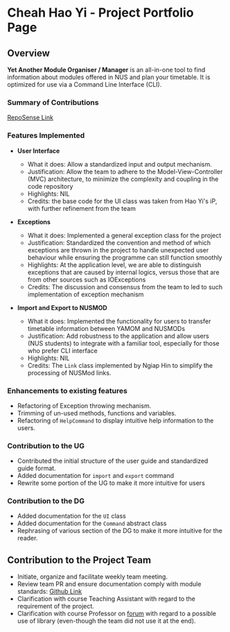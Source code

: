 # Cheah Hao Yi - Project Portfolio Page

## Overview

**Yet Another Module Organiser / Manager** is an all-in-one tool to find information about modules offered in NUS and plan your timetable. It is optimized for use via a Command Line Interface (CLI).

### Summary of Contributions

[RepoSense Link](https://nus-cs2113-ay2223s1.github.io/tp-dashboard/?search=&sort=groupTitle&sortWithin=title&timeframe=commit&mergegroup=&groupSelect=groupByRepos&breakdown=true&checkedFileTypes=docs~functional-code~test-code~other&since=2022-09-16&tabOpen=true&tabType=authorship&tabAuthor=CheahHaoYi&tabRepo=AY2223S1-CS2113-F11-3%2Ftp%5Bmaster%5D&authorshipIsMergeGroup=false&authorshipFileTypes=docs~functional-code~test-code&authorshipIsBinaryFileTypeChecked=false&authorshipIsIgnoredFilesChecked=false)

### Features Implemented

- **User Interface** 
  - What it does: Allow a standardized input and output mechanism. 
  - Justification: Allow the team to adhere to the Model-View-Controller (MVC) architecture, to minimize the complexity and coupling in the code repository
  - Highlights: NIL
  - Credits: the base code for the UI class was taken from Hao Yi's iP, with further refinement from the team


- **Exceptions**
  - What it does: Implemented a general exception class for the project 
  - Justification: Standardized the convention and method of which exceptions are thrown in the project to handle unexpected user behaviour while ensuring the programme can still function smoothly
  - Highlights: At the application level, we are able to distinguish exceptions that are caused by internal logics, versus those that are from other sources such as IOExceptions
  - Credits: The discussion and consensus from the team to led to such implementation of exception mechanism


- **Import and Export to NUSMOD**
  - What it does: Implemented the functionality for users to transfer timetable information between YAMOM and NUSMODs
  - Justification: Add robustness to the application and allow users (NUS students) to integrate with a familiar tool, 
    especially for those who prefer CLI interface
  - Highlights: NIL
  - Credits: The `Link` class implemented by Ngiap Hin to simplify the processing of NUSMod links.

### Enhancements to existing features

- Refactoring of Exception throwing mechanism.
- Trimming of un-used methods, functions and variables.
- Refactoring of `HelpCommand` to display intuitive help information to the users.

### Contribution to the UG

- Contributed the initial structure of the user guide and standardized guide format.
- Added documentation for `import` and `export` command
- Rewrite some portion of the UG to make it more intuitive for users

### Contribution to the DG

- Added documentation for the `UI` class 
- Added documentation for the `Command` abstract class
- Rephrasing of various section of the DG to make it more intuitive for the reader.

## Contribution to the Project Team

- Initiate, organize and facilitate weekly team meeting.
- Review team PR and ensure documentation comply with module standards: [Github Link](https://github.com/AY2223S1-CS2113-F11-3/tp/pull/226)
- Clarification with course Teaching Assistant with regard to the requirement of the project.
- Clarification with course Professor on [forum](https://github.com/nus-cs2113-AY2223S1/forum/issues/30) with regard to a possible use of library (even-though the team did not use it at the end).